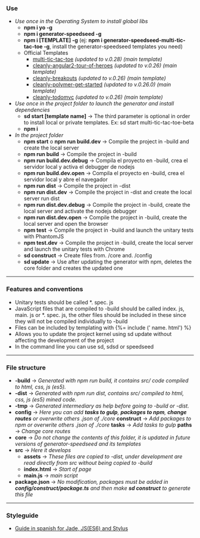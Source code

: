 ### Use
- *Use once in the Operating System to install global libs*
    - **npm i yo -g**
    - **npm i generator-speedseed -g**
    - **npm i [TEMPLATE] -g** (ej: **npm i generator-speedseed-multi-tic-tac-toe -g**, install the generator-speedseed templates you need)
    - Official Templates
        - [multi-tic-tac-toe](https://www.npmjs.com/package/generator-speedseed-multi-tic-tac-toe) *(updated to v.0.28) (main template)*
        - [cleanly-angular2-tour-of-heroes](https://www.npmjs.com/package/generator-speedseed-cleanly-angular2-tour-of-heroes) *(updated to v.0.26) (main template)*
        - [cleanly-breakouts](https://www.npmjs.com/package/generator-speedseed-cleanly-breakouts) *(updated to v.0.26) (main template)*
        - [cleanly-polymer-get-started](https://www.npmjs.com/package/generator-speedseed-cleanly-polymer-get-started) *(updated to v.0.26.0) (main template)*
        - [cleanly-todomvc](https://www.npmjs.com/package/generator-speedseed-cleanly-todomvc) *(updated to v.0.26) (main template)*
- *Use once in the project folder to launch the generator and install dependencies*
    - **sd start [template name]** -> The third parameter is optional in order to install local or private templates. Ex: sd start multi-tic-tac-toe-beta
    - **npm i**
- *In the project folder*
    - **npm start** o **npm run build.dev** -> Compile the project in -build and create the local server
    - **npm run build** -> Compile the project in -build
    - **npm run build.dev.debug** -> Compila el proyecto en -build, crea el servidor local y activa el debugger de nodejs
    - **npm run build.dev.open** -> Compila el proyecto en -build, crea el servidor local y abre el navegador
    - **npm run dist** -> Compile the project in -dist
    - **npm run dist.dev** -> Compile the project in -dist and create the local server run dist
    - **npm run dist.dev.debug** -> Compile the project in -build, create the local server and activate the nodejs debugger
    - **npm run dist.dev.open** -> Compile the project in -build, create the local server and open the browser
    - **npm test** -> Compile the project in -build and launch the unitary tests with PhantomJS
    - **npm test.dev** -> Compile the project in -build, create the local server and launch the unitary tests with Chrome
    - **sd construct** -> Create files from. /core and. /config
    - **sd update** -> Use after updating the generator with npm, deletes the core folder and creates the updated one

---

### Features and conventions
- Unitary tests should be called *. spec. js
- JavaScript files that are compiled to -build should be called index. js, main. js or *. spec. js, the other files should be included in these since they will not be compiled individually to -build
- Files can be included by templating with {%= include (' name. html') %}
- Allows you to update the project kernel using sd update without affecting the development of the project
- In the command line you can use sd, sdsd or speedseed

---

### File structure
- **-build** -> *Generated with npm run build, it contains src/ code compiled to html, css, js (es5).*
- **-dist** -> *Generated with npm run dist, contains src/ compiled to html, css, js (es5) mined code.*
- **-tmp** -> *Generated intermediary as help before going to -build or -dist.*
- **config** -> *Here you can add **tasks to gulp**, **packages to npm**, **change routes** or overwrite others .json of ./core*
    **construct** -> *Add packages to npm or overwrite others .json of ./core*
    **tasks** -> *Add tasks to gulp*
    **paths** -> *Change core routes*
- **core** -> *Do not change the contents of this folder, it is updated in future versions of generator-speedseed and its templates*
- **src** -> *Here it develops*
    - **assets** -> *These files are copied to -dist, under development are read directly from src without being copied to -build*
    - **index.html** -> *Start of page*
    - **main.js** -> *main script*
- **package.json** -> *No modification, packages must be added in **config/construct/package.ts** and then make **sd construct** to generate this file*

---

### Styleguide
- [Guide in spanish for Jade, JS(ES6) and Stylus](https://github.com/ifedu/cleanly-styleguide)
